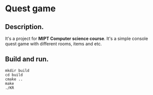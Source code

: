 # Quest game

## Description.

It's a project for **MIPT Computer science course**. It's a simple console quest game with different rooms, items and etc.

## Build and run.

```
mkdir build
cd build
cmake ..
make
./KR
```
